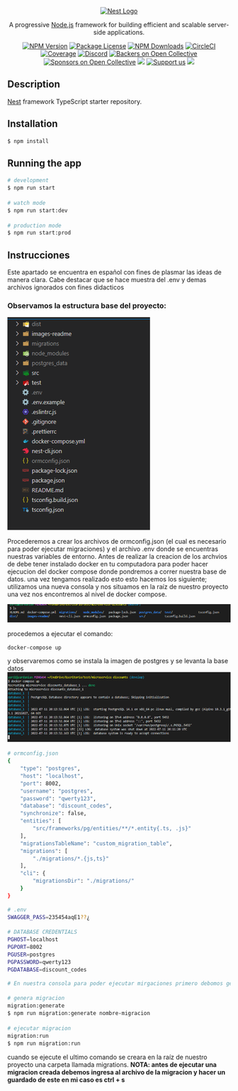<p align="center">
  <a href="http://nestjs.com/" target="blank"><img src="https://nestjs.com/img/logo-small.svg" width="200" alt="Nest Logo" /></a>
</p>

[circleci-image]: https://img.shields.io/circleci/build/github/nestjs/nest/master?token=abc123def456
[circleci-url]: https://circleci.com/gh/nestjs/nest

  <p align="center">A progressive <a href="http://nodejs.org" target="_blank">Node.js</a> framework for building efficient and scalable server-side applications.</p>
    <p align="center">
<a href="https://www.npmjs.com/~nestjscore" target="_blank"><img src="https://img.shields.io/npm/v/@nestjs/core.svg" alt="NPM Version" /></a>
<a href="https://www.npmjs.com/~nestjscore" target="_blank"><img src="https://img.shields.io/npm/l/@nestjs/core.svg" alt="Package License" /></a>
<a href="https://www.npmjs.com/~nestjscore" target="_blank"><img src="https://img.shields.io/npm/dm/@nestjs/common.svg" alt="NPM Downloads" /></a>
<a href="https://circleci.com/gh/nestjs/nest" target="_blank"><img src="https://img.shields.io/circleci/build/github/nestjs/nest/master" alt="CircleCI" /></a>
<a href="https://coveralls.io/github/nestjs/nest?branch=master" target="_blank"><img src="https://coveralls.io/repos/github/nestjs/nest/badge.svg?branch=master#9" alt="Coverage" /></a>
<a href="https://discord.gg/G7Qnnhy" target="_blank"><img src="https://img.shields.io/badge/discord-online-brightgreen.svg" alt="Discord"/></a>
<a href="https://opencollective.com/nest#backer" target="_blank"><img src="https://opencollective.com/nest/backers/badge.svg" alt="Backers on Open Collective" /></a>
<a href="https://opencollective.com/nest#sponsor" target="_blank"><img src="https://opencollective.com/nest/sponsors/badge.svg" alt="Sponsors on Open Collective" /></a>
  <a href="https://paypal.me/kamilmysliwiec" target="_blank"><img src="https://img.shields.io/badge/Donate-PayPal-ff3f59.svg"/></a>
    <a href="https://opencollective.com/nest#sponsor"  target="_blank"><img src="https://img.shields.io/badge/Support%20us-Open%20Collective-41B883.svg" alt="Support us"></a>
  <a href="https://twitter.com/nestframework" target="_blank"><img src="https://img.shields.io/twitter/follow/nestframework.svg?style=social&label=Follow"></a>
</p>
  <!--[![Backers on Open Collective](https://opencollective.com/nest/backers/badge.svg)](https://opencollective.com/nest#backer)
  [![Sponsors on Open Collective](https://opencollective.com/nest/sponsors/badge.svg)](https://opencollective.com/nest#sponsor)-->

## Description

[Nest](https://github.com/nestjs/nest) framework TypeScript starter repository.

## Installation

```bash
$ npm install
```

## Running the app

```bash
# development
$ npm run start

# watch mode
$ npm run start:dev

# production mode
$ npm run start:prod
```

## Instrucciones
Este apartado se encuentra en español con fines de plasmar las ideas de manera clara. Cabe destacar que se hace muestra del .env y demas archivos ignorados con fines didacticos

### Observamos la estructura base del proyecto:

![](./images-readme//estructura-base-proyecto.png)

Procederemos a crear los archivos de ormconfig.json (el cual es necesario para poder ejecutar migraciones) y el archivo .env donde se encuentras nuestras variables de entorno.
Antes de realizar la creacion de los archvios de debe tener instalado docker en tu computadora para poder hacer ejecucion del docker compose donde pondremos a correr nuestra base de datos. una vez tengamos realizado esto esto hacemos los siguiente; utilizamos una nueva consola y nos situamos en la raíz de nuestro proyecto una vez nos encontremos al nivel de docker compose.

![](./images-readme/consola-raiz-proyecto.png)

procedemos a ejecutar el comando:
```bash
docker-compose up
```
y observaremos como se instala la imagen de postgres y se levanta la base datos
![](./images-readme/docker-compose-run.png)


```bash
# ormconfig.json
{
    "type": "postgres",
    "host": "localhost",
    "port": 8002,
    "username": "postgres",
    "password": "qwerty123",
    "database": "discount_codes",
    "synchronize": false,
    "entities": [
        "src/frameworks/pg/entities/**/*.entity{.ts, .js}"
    ],
    "migrationsTableName": "custom_migration_table",
    "migrations": [
        "./migrations/*.{js,ts}"
    ],
    "cli": {
        "migrationsDir": "./migrations/"
    }
}
```
```bash
# .env
SWAGGER_PASS=235454aqE1??¿

# DATABASE CREDENTIALS
PGHOST=localhost
PGPORT=8002
PGUSER=postgres
PGPASSWORD=qwerty123
PGDATABASE=discount_codes
```

```bash
# En nuestra consola para poder ejecutar mirgaciones primero debomos generarla y luego ejecutarla

# genera migracion
migration:generate
$ npm run migration:generate nombre-migracion

# ejecutar migracion
migration:run
$ npm run migration:run
```
cuando se ejecute el ultimo comando se creara en la raíz de nuestro proyecto una carpeta llamada migrations. **NOTA: antes de ejecutar una migracion creada debemos ingresa al archivo de la migracion y hacer un guardado de este en mi caso es ctrl + s**